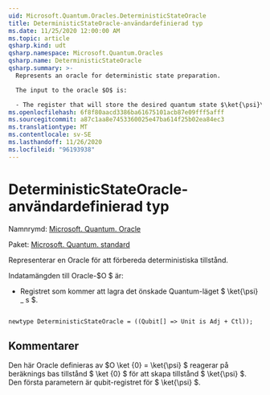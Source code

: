 ```yaml
---
uid: Microsoft.Quantum.Oracles.DeterministicStateOracle
title: DeterministicStateOracle-användardefinierad typ
ms.date: 11/25/2020 12:00:00 AM
ms.topic: article
qsharp.kind: udt
qsharp.namespace: Microsoft.Quantum.Oracles
qsharp.name: DeterministicStateOracle
qsharp.summary: >-
  Represents an oracle for deterministic state preparation.

  The input to the oracle $O$ is:

  - The register that will store the desired quantum state $\ket{\psi}\_s$.
ms.openlocfilehash: 6f8f80aacd3386ba61675101acb87e09fff5afff
ms.sourcegitcommit: a87c1aa8e7453360025e47ba614f25b02ea84ec3
ms.translationtype: MT
ms.contentlocale: sv-SE
ms.lasthandoff: 11/26/2020
ms.locfileid: "96193938"
---
```

# <a name="deterministicstateoracle-user-defined-type"></a>DeterministicStateOracle-användardefinierad typ

Namnrymd: [Microsoft. Quantum. Oracle](xref:Microsoft.Quantum.Oracles)

Paket: [Microsoft. Quantum. standard](https://nuget.org/packages/Microsoft.Quantum.Standard)


Representerar en Oracle för att förbereda deterministiska tillstånd.

Indatamängden till Oracle-$O $ är:

- Registret som kommer att lagra det önskade Quantum-läget $ \ket{\psi} \_ s $.

```qsharp

newtype DeterministicStateOracle = ((Qubit[] => Unit is Adj + Ctl));
```



## <a name="remarks"></a>Kommentarer

Den här Oracle definieras av $O \ket {0} = \ket{\psi} $ reagerar på beräknings bas tillstånd $ \ket {0} $ för att skapa tillstånd $ \ket{\psi} $.
Den första parametern är qubit-registret för $ \ket{\psi} $.